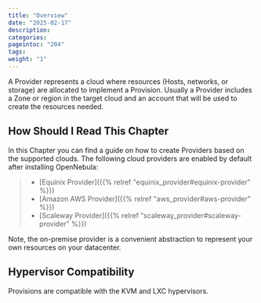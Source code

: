```yaml
---
title: "Overview"
date: "2025-02-17"
description:
categories:
pageintoc: "204"
tags:
weight: "1"
---
```


<!--# Overview -->

A Provider represents a cloud where resources (Hosts, networks, or storage) are allocated to implement a Provision. Usually a Provider includes a Zone or region in the target cloud and an account that will be used to create the resources needed.

## How Should I Read This Chapter

In this Chapter you can find a guide on how to create Providers based on the supported clouds. The following cloud providers are enabled by default after installing OpenNebula:

> - [Equinix Provider]({{% relref "equinix_provider#equinix-provider" %}})
> - [Amazon AWS Provider]({{% relref "aws_provider#aws-provider" %}})
> - [Scaleway Provider]({{% relref "scaleway_provider#scaleway-provider" %}})

Note, the on-premise provider is a convenient abstraction to represent your own resources on your datacenter.

## Hypervisor Compatibility

Provisions are compatible with the KVM and LXC hypervisors.
